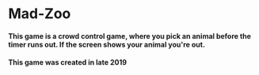 # Mad-Zoo
#### This game is a crowd control game, where you pick an animal before the timer runs out. If the screen shows your animal you're out.
#### This game was created in late 2019
